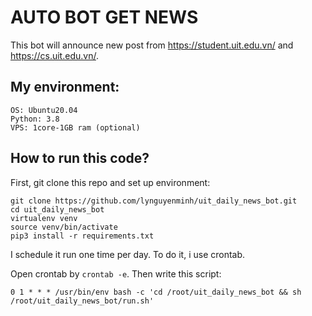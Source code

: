 # AUTO BOT GET NEWS

This bot will announce new post from https://student.uit.edu.vn/ and https://cs.uit.edu.vn/.

## My environment: 
```
OS: Ubuntu20.04
Python: 3.8
VPS: 1core-1GB ram (optional)
```

## How to run this code?
First, git clone this repo and set up environment: 
```
git clone https://github.com/lynguyenminh/uit_daily_news_bot.git
cd uit_daily_news_bot
virtualenv venv
source venv/bin/activate
pip3 install -r requirements.txt
```
I schedule it run one time per day. To do it, i use crontab.


Open crontab by `crontab -e`. 
Then write this script: 
```
0 1 * * * /usr/bin/env bash -c 'cd /root/uit_daily_news_bot && sh /root/uit_daily_news_bot/run.sh'
```
